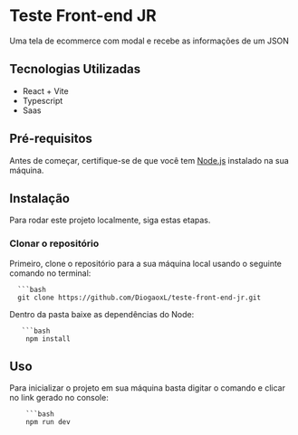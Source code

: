 # Teste Front-end JR

Uma tela de ecommerce com modal e recebe as informações de um JSON

## Tecnologias Utilizadas

- React + Vite
- Typescript
- Saas

## Pré-requisitos

Antes de começar, certifique-se de que você tem [Node.js](https://nodejs.org/) instalado na sua máquina.

## Instalação

Para rodar este projeto localmente, siga estas etapas.

### Clonar o repositório

Primeiro, clone o repositório para a sua máquina local usando o seguinte comando no terminal:

      ```bash
      git clone https://github.com/DiogaoxL/teste-front-end-jr.git

Dentro da pasta baixe as dependências do Node:

       ```bash
        npm install

## Uso

Para inicializar o projeto em sua máquina basta digitar o comando e clicar no link gerado no console:

        ```bash
        npm run dev
